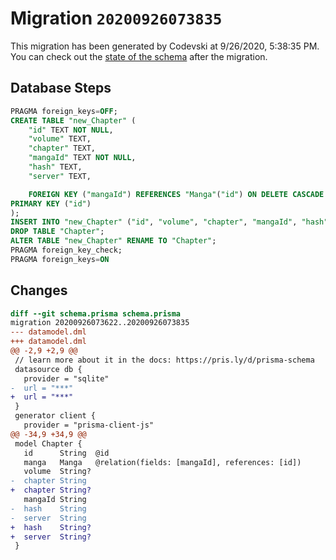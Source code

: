 # Migration `20200926073835`

This migration has been generated by Codevski at 9/26/2020, 5:38:35 PM.
You can check out the [state of the schema](./schema.prisma) after the migration.

## Database Steps

```sql
PRAGMA foreign_keys=OFF;
CREATE TABLE "new_Chapter" (
    "id" TEXT NOT NULL,
    "volume" TEXT,
    "chapter" TEXT,
    "mangaId" TEXT NOT NULL,
    "hash" TEXT,
    "server" TEXT,

    FOREIGN KEY ("mangaId") REFERENCES "Manga"("id") ON DELETE CASCADE ON UPDATE CASCADE,
PRIMARY KEY ("id")
);
INSERT INTO "new_Chapter" ("id", "volume", "chapter", "mangaId", "hash", "server") SELECT "id", "volume", "chapter", "mangaId", "hash", "server" FROM "Chapter";
DROP TABLE "Chapter";
ALTER TABLE "new_Chapter" RENAME TO "Chapter";
PRAGMA foreign_key_check;
PRAGMA foreign_keys=ON
```

## Changes

```diff
diff --git schema.prisma schema.prisma
migration 20200926073622..20200926073835
--- datamodel.dml
+++ datamodel.dml
@@ -2,9 +2,9 @@
 // learn more about it in the docs: https://pris.ly/d/prisma-schema
 datasource db {
   provider = "sqlite"
-  url = "***"
+  url = "***"
 }
 generator client {
   provider = "prisma-client-js"
@@ -34,9 +34,9 @@
 model Chapter {
   id      String  @id
   manga   Manga   @relation(fields: [mangaId], references: [id])
   volume  String?
-  chapter String
+  chapter String?
   mangaId String
-  hash    String
-  server  String
+  hash    String?
+  server  String?
 }
```


